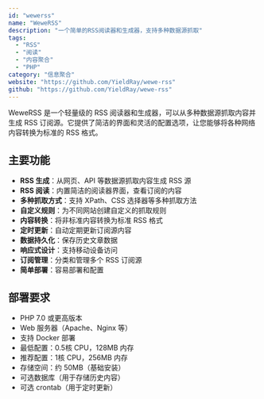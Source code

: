 ```yaml
---
id: "wewerss"
name: "WeweRSS"
description: "一个简单的RSS阅读器和生成器，支持多种数据源抓取"
tags:
  - "RSS"
  - "阅读"
  - "内容聚合"
  - "PHP"
category: "信息聚合"
website: "https://github.com/YieldRay/wewe-rss"
github: "https://github.com/YieldRay/wewe-rss"
---
```


WeweRSS 是一个轻量级的 RSS 阅读器和生成器，可以从多种数据源抓取内容并生成 RSS 订阅源。它提供了简洁的界面和灵活的配置选项，让您能够将各种网络内容转换为标准的 RSS 格式。

## 主要功能

- **RSS 生成**：从网页、API 等数据源抓取内容生成 RSS 源
- **RSS 阅读**：内置简洁的阅读器界面，查看订阅的内容
- **多种抓取方式**：支持 XPath、CSS 选择器等多种抓取方法
- **自定义规则**：为不同网站创建自定义的抓取规则
- **内容转换**：将非标准内容转换为标准 RSS 格式
- **定时更新**：自动定期更新订阅源内容
- **数据持久化**：保存历史文章数据
- **响应式设计**：支持移动设备访问
- **订阅管理**：分类和管理多个 RSS 订阅源
- **简单部署**：容易部署和配置

## 部署要求

- PHP 7.0 或更高版本
- Web 服务器（Apache、Nginx 等）
- 支持 Docker 部署
- 最低配置：0.5核 CPU，128MB 内存
- 推荐配置：1核 CPU，256MB 内存
- 存储空间：约 50MB（基础安装）
- 可选数据库（用于存储历史内容）
- 可选 crontab（用于定时更新） 